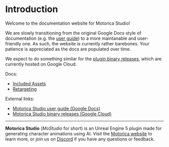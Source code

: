 # Introduction

Welcome to the documentation website for Motorica Studio!

We are slowly transitioning from the original Google Docs style of documentation (e.g. the [user guide](https://docs.google.com/document/d/e/2PACX-1vSEqmBBs6cngvLE4BB4AVtasH601Gsfe5rLUPssLbWOacWo-mXegOY53pn8IZxsUS6O7KsMPtELplIy/pub)) to a more maintanable and user-friendly one. As such, the website is currently rather barebones. Your patience is appreciated as the docs are populated over time.

We expect to do something similar for the [plugin binary releases](https://drive.google.com/drive/folders/1e6sxkr8GiZCXNJb9W0bH32bwcNw06wqm), which are currently hosted on Google Cloud.

Docs:

- [Included Assets](/included-assets)
- [Retargeting](/retargeting)

External links:

- [Motorica Studio user guide (Google Docs)](https://docs.google.com/document/d/e/2PACX-1vSEqmBBs6cngvLE4BB4AVtasH601Gsfe5rLUPssLbWOacWo-mXegOY53pn8IZxsUS6O7KsMPtELplIy/pub)
- [Motorica Studio binary releases (Google Cloud)](https://drive.google.com/drive/folders/1e6sxkr8GiZCXNJb9W0bH32bwcNw06wqm)

---

**Motorica Studio** (*MoStudio* for short) is an Unreal Engine 5 plugin made for generating character animations using AI. Visit the [Motorica website](https://www.motorica.ai/) to learn more, or join us on [Discord](https://discord.com/invite/KWRqNzcjYA) if you have any questions or feedback.

